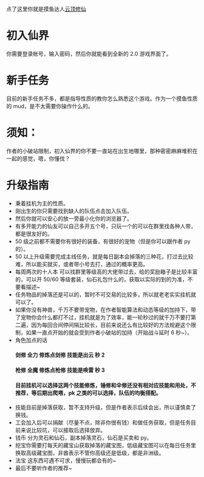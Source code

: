 点了这里你就是摸鱼达人[云顶修仙](https://yundingxx.com:3366/login)

# 初入仙界

你需要登录帐号，输入密码，然后你就能看到全新的 2.0 游戏界面了。

# 新手任务

目前的新手任务不多，都是指导性质的教你怎么熟悉这个游戏。作为一个摸鱼性质的 mud，是不太需要你操作什么的。

# 须知：

作者的小破站限制，初入仙界的你不要一直站在出生地哪里，那种密密麻麻堆积在一起的感觉，嗯，你懂伐？

# 升级指南

- 秉着挂机为主的性质。
- 刚出生的你只需要找到缺人的队伍点击加入队伍。
- 然后你就可以安心的放一旁最小化你的浏览器了。
- 有多开能力的仙友可以自己多开五个号，只玩一个的可以在群里找各种人带，都是很友好的。
- 50 级之前都不需要你有很好的装备，有很好的宠物（但是你可以跟作者 py 的）。
- 50 以上升级需要完成主线任务，就是每日副本会掉落的三种花，打过去比较难，所以能买就买，或者带小号去打，通过的概率更高。
- 每周两次的十人本 可以找群里等级高的大佬带过去，给的奖励箱子是比较丰富的，可以开 50/60 等级套装，仙石礼包什么的，获取以实际的到的为准，不要看描述~
- 任务物品的掉落还是可以的，暂时不可交易的比较多，所以就老老实实挂机就可以了。
- 如果你没有神兽，千万不要带宠物，在作者智能算法和动态等级的加持下，带了宠物你会什么都打不过，挂机就是为了效率，能一轮秒过的就千万不要打第二遍，因为每回合间停间隔比较长，目前来说还么有比较好的方法规避这个限制，如果一直点开始的就会受到作者小破站的加持（开始战斗延时 6 秒~）。
- 角色加点的话
  #### 剑修 全力 修炼点剑修 技能是出云 秒 2
  #### 枪修 全魔 修炼点枪修 技能是唤雷 秒 3
  #### 目前挂机可以选择这两个技能修炼，锤修和伞修还没有相对应技能和用处，不推荐，等后期出爬塔，pk 之类的可以选择，队伍的均衡搭配。
- 技能目前是掉落获取，暂不支持升级，但是作者表示后续会出，所以谨慎卖了换钱。
- 工会加入后可以捐献（尽量不点，除非你很有钱）和做任务获取，但是任务目前来说比较坑，可以接取后选择放弃。
- 钱币 分为灵石和仙石，副本掉落灵石，仙石是买卖和 py。
- 挖宝你需要打每天的藏宝山获取掉落的藏宝图，低级藏宝图可以在每日任务里换取高级藏宝图，非酋表示不管你高级还是低级，都是非洲级。
- 法宝 这东西可遇不可求，慢慢玩都会有的~
- 最后不要听作者的推荐~
